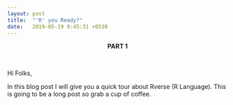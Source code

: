 ```yaml
---
layout: post
title:  "'R' you Ready?"
date:   2019-05-19 9:45:31 +0530
---
```


<center><p><strong>PART 1</strong></p></center>
<br>

Hi Folks,

In this blog post I will give you a quick tour about Rverse (R Language). This is going to be a long post so grab a cup of coffee.
